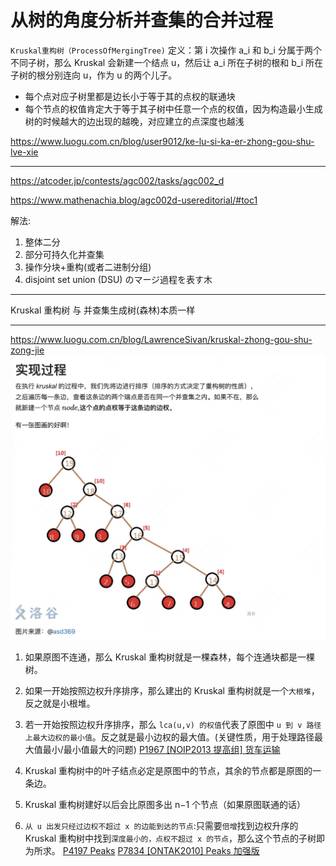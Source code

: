 # 从树的角度分析并查集的合并过程

`Kruskal重构树（ProcessOfMergingTree)`
定义：第 i 次操作 a_i 和 b_i 分属于两个不同子树，那么 Kruskal 会新建一个结点 u，然后让 a_i 所在子树的根和 b_i 所在子树的根分别连向 u，作为 u 的两个儿子。

- 每个点对应子树里都是边长小于等于其的点权的联通块
- 每个节点的权值肯定大于等于其子树中任意一个点的权值，因为构造最小生成树的时候越大的边出现的越晚，对应建立的点深度也越浅

https://www.luogu.com.cn/blog/user9012/ke-lu-si-ka-er-zhong-gou-shu-lve-xie

---

https://atcoder.jp/contests/agc002/tasks/agc002_d

https://www.mathenachia.blog/agc002d-usereditorial/#toc1

解法:

1. 整体二分
2. 部分可持久化并查集
3. 操作分块+重构(或者二进制分组)
4. disjoint set union (DSU) のマージ過程を表す木

---

Kruskal 重构树 与 并查集生成树(森林)本质一样

---

https://www.luogu.com.cn/blog/LawrenceSivan/kruskal-zhong-gou-shu-zong-jie
![Kruskal重构树](image.png)

1. 如果原图不连通，那么 Kruskal 重构树就是一棵森林，每个连通块都是一棵树。
2. 如果一开始按照边权升序排序，那么建出的 Kruskal 重构树就是一个`大根堆`，反之就是小根堆。
3. 若一开始按照边权升序排序，那么 `lca(u,v) 的权值`代表了原图中 `u 到 v 路径上最大边权的最小值`。反之就是最小边权的最大值。(关键性质，用于处理路径最大值最小/最小值最大的问题)
   [P1967 [NOIP2013 提高组] 货车运输](https://www.luogu.com.cn/problem/P1967)

4. Kruskal 重构树中的叶子结点必定是原图中的节点，其余的节点都是原图的一条边。
5. Kruskal 重构树建好以后会比原图多出 n−1 个节点（如果原图联通的话）
6. `从 u 出发只经过边权不超过 x 的边能到达的节点`:只需要`倍增`找到边权升序的 Kruskal 重构树中找到`深度最小的，点权不超过 x 的节点`，那么这个节点的子树即为所求。
   [P4197 Peaks](https://www.luogu.com.cn/problem/P4197)
   [P7834 [ONTAK2010] Peaks 加强版](https://www.luogu.com.cn/problem/P7834)
